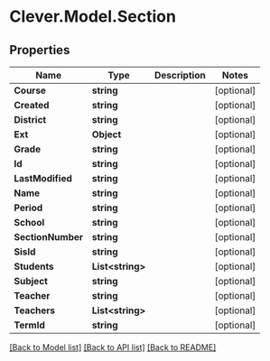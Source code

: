 # Clever.Model.Section
## Properties

Name | Type | Description | Notes
------------ | ------------- | ------------- | -------------
**Course** | **string** |  | [optional] 
**Created** | **string** |  | [optional] 
**District** | **string** |  | [optional] 
**Ext** | **Object** |  | [optional] 
**Grade** | **string** |  | [optional] 
**Id** | **string** |  | [optional] 
**LastModified** | **string** |  | [optional] 
**Name** | **string** |  | [optional] 
**Period** | **string** |  | [optional] 
**School** | **string** |  | [optional] 
**SectionNumber** | **string** |  | [optional] 
**SisId** | **string** |  | [optional] 
**Students** | **List&lt;string&gt;** |  | [optional] 
**Subject** | **string** |  | [optional] 
**Teacher** | **string** |  | [optional] 
**Teachers** | **List&lt;string&gt;** |  | [optional] 
**TermId** | **string** |  | [optional] 

[[Back to Model list]](../README.md#documentation-for-models) [[Back to API list]](../README.md#documentation-for-api-endpoints) [[Back to README]](../README.md)

